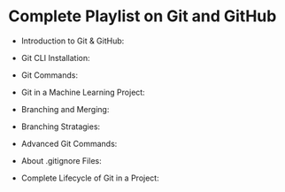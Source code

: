# Complete Playlist on Git and GitHub

 - Introduction to Git & GitHub:

 - Git CLI Installation:

 - Git Commands:

 - Git in a Machine Learning Project:

 - Branching and Merging:

 - Branching Stratagies:

 - Advanced Git Commands:

 - About .gitignore Files:

 - Complete Lifecycle of Git in a Project:
